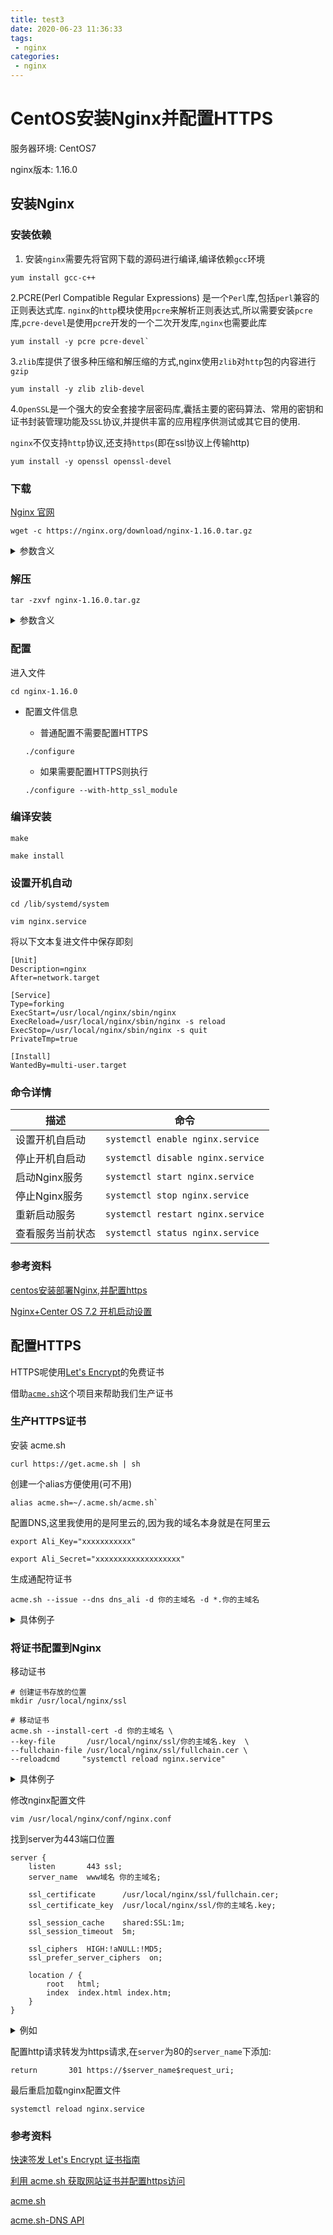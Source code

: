 ```yaml
---
title: test3
date: 2020-06-23 11:36:33
tags: 
 - nginx
categories:
 - nginx 
---
```


# CentOS安装Nginx并配置HTTPS

服务器环境: CentOS7

nginx版本: 1.16.0

## 安装Nginx

### 安装依赖
    
1. 安装`nginx`需要先将官网下载的源码进行编译,编译依赖`gcc`环境

```shell script
yum install gcc-c++
```
    
2.PCRE(Perl Compatible Regular Expressions) 是一个`Perl`库,包括`perl`兼容的正则表达式库.
`nginx`的`http`模块使用`pcre`来解析正则表达式,所以需要安装`pcre`库,`pcre-devel`是使用`pcre`开发的一个二次开发库,`nginx`也需要此库

```shell script
yum install -y pcre pcre-devel` 
```

3.`zlib`库提供了很多种压缩和解压缩的方式,nginx使用`zlib`对`http`包的内容进行`gzip`

```shell script
yum install -y zlib zlib-devel
```
    
4.`OpenSSL`是一个强大的安全套接字层密码库,囊括主要的密码算法、常用的密钥和证书封装管理功能及`SSL`协议,并提供丰富的应用程序供测试或其它目的使用.

`nginx`不仅支持`http`协议,还支持`https`(即在ssl协议上传输http)

```shell script
yum install -y openssl openssl-devel
```  
### 下载
    
[Nginx 官网](https://nginx.org/en/download.html)

```shell script
wget -c https://nginx.org/download/nginx-1.16.0.tar.gz
```  

<details>
    <summary>参数含义</summary>
    
- `-c` 断点续传

</details>

### 解压

```shell script
tar -zxvf nginx-1.16.0.tar.gz
```

<details>
    <summary>参数含义</summary>

- `-z` :是否同时具有gzip的属性，即是否需要用gzip压缩
        
- `-x` :从归档文件中解析文件
    
- `-v` :压缩过程中显示文件
    
- `-f` :使用文件名

</details>
    
### 配置
    
进入文件

```shell script
cd nginx-1.16.0
```

+ 配置文件信息
    
    - 普通配置不需要配置HTTPS
    
    ```shell script
    ./configure
    ```
  
    - 如果需要配置HTTPS则执行
  
    ```shell script
    ./configure --with-http_ssl_module
    ```

### 编译安装        
```shell script
make

make install
```

### 设置开机自动

```shell script
cd /lib/systemd/system

vim nginx.service
```

将以下文本复进文件中保存即刻

```text
[Unit]
Description=nginx
After=network.target

[Service]
Type=forking
ExecStart=/usr/local/nginx/sbin/nginx
ExecReload=/usr/local/nginx/sbin/nginx -s reload
ExecStop=/usr/local/nginx/sbin/nginx -s quit
PrivateTmp=true

[Install]
WantedBy=multi-user.target
```
   
### 命令详情

|描述|命令|
|----|----|
|设置开机自启动|`systemctl enable nginx.service`|
|停止开机自启动|`systemctl disable nginx.service`|
|启动Nginx服务|`systemctl start nginx.service`|
|停止Nginx服务|`systemctl stop nginx.service`|
|重新启动服务|`systemctl restart nginx.service`|
|查看服务当前状态|`systemctl status nginx.service`|

### 参考资料

[centos安装部署Nginx,并配置https](https://www.jianshu.com/p/5a57d1bea859)

[Nginx+Center OS 7.2 开机启动设置](https://www.cnblogs.com/piscesLoveCc/p/5867900.html)

## 配置HTTPS

HTTPS呢使用[Let's Encrypt](https://letsencrypt.org/)的免费证书

借助[`acme.sh`](https://github.com/Neilpang/acme.sh)这个项目来帮助我们生产证书

### 生产HTTPS证书

安装 acme.sh

```shell script
curl https://get.acme.sh | sh
```
      
创建一个alias方便使用(可不用)
   
```shell script
alias acme.sh=~/.acme.sh/acme.sh`
```
  
配置DNS,这里我使用的是阿里云的,因为我的域名本身就是在阿里云

```shell script
export Ali_Key="xxxxxxxxxxx"

export Ali_Secret="xxxxxxxxxxxxxxxxxxx"
``` 

生成通配符证书

```shell script
acme.sh --issue --dns dns_ali -d 你的主域名 -d *.你的主域名
```

<details>
    <summary>具体例子</summary>
    
```shell script
acme.sh --issue --dns dns_ali -d haohaoli.cn -d *.haohaoli.cn
```
</details>

### 将证书配置到Nginx

移动证书

```shell script
# 创建证书存放的位置
mkdir /usr/local/nginx/ssl

# 移动证书
acme.sh --install-cert -d 你的主域名 \
--key-file       /usr/local/nginx/ssl/你的主域名.key  \
--fullchain-file /usr/local/nginx/ssl/fullchain.cer \
--reloadcmd     "systemctl reload nginx.service"
```

<details>
    <summary>具体例子</summary>
    
```shell script
acme.sh --install-cert -d haohaoli.cn \
--key-file       /usr/local/nginx/ssl/haohaoli.key  \
--fullchain-file /usr/local/nginx/ssl/fullchain.cer \
--reloadcmd     "systemctl reload nginx.service"
```
</details>

修改nginx配置文件

```shell script
vim /usr/local/nginx/conf/nginx.conf
```

找到server为443端口位置

```text
server {
    listen       443 ssl;
    server_name  www域名 你的主域名;

    ssl_certificate      /usr/local/nginx/ssl/fullchain.cer;
    ssl_certificate_key  /usr/local/nginx/ssl/你的主域名.key;

    ssl_session_cache    shared:SSL:1m;
    ssl_session_timeout  5m;

    ssl_ciphers  HIGH:!aNULL:!MD5;
    ssl_prefer_server_ciphers  on;

    location / {
        root   html;
        index  index.html index.htm;
    }
}
```

<details>
    <summary>例如</summary>
    
```text
server {
    listen       443 ssl;
    server_name  www.haohaoli.cn haohaoli.cn;

    ssl_certificate      /usr/local/nginx/ssl/fullchain.cer;
    ssl_certificate_key  /usr/local/nginx/ssl/haohaoli.cn.key;

    ssl_session_cache    shared:SSL:1m;
    ssl_session_timeout  5m;

    ssl_ciphers  HIGH:!aNULL:!MD5;
    ssl_prefer_server_ciphers  on;

    location / {
        root   html;
        index  index.html index.htm;
    }
}
```
</details>


配置http请求转发为https请求,在`server`为80的`server_name`下添加:

```text
return       301 https://$server_name$request_uri;
```

最后重启加载nginx配置文件

```shell script
systemctl reload nginx.service
``` 

### 参考资料

[快速签发 Let's Encrypt 证书指南](https://www.cnblogs.com/esofar/p/9291685.html)
   
[利用 acme.sh 获取网站证书并配置https访问](https://my.oschina.net/u/3042999/blog/1858891)
   
[acme.sh](https://github.com/Neilpang/acme.sh)
   
[acme.sh-DNS API](https://github.com/Neilpang/acme.sh/wiki/dnsapi)